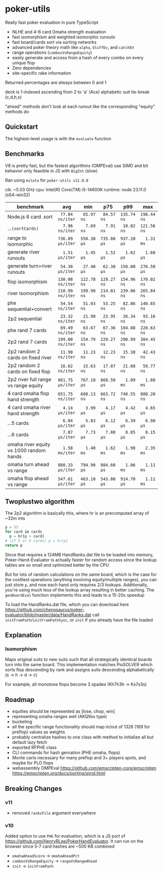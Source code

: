 # poker-utils

Really fast poker evaluation in pure TypeScript

- NLHE and 4-6 card Omaha strength evaluation
- fast isomorphism and weighted isomorphic runouts
- fast board/cards sort via sorting networks
- advanced poker theory math like `alpha`, `bluffEv`, and `catchEV`
- range operations (`combosVsRangeEquity`)
- easily generate and access from a hash of every combo on every unique flop
- Zero dependencies
- site-specific rake information

Returned percentages are always between 0 and 1

deck is 1-indexed ascending from 2 to 'a' (Ace) alphabetic suit tie-break (c,d,h,s)

"ahead" methods don't look at each runout like the corresponding "equity" methods do

## Quickstart

The highest-level usage is with the `evaluate` function

## Benchmarks

V8 is pretty fast, but the fastest algorithms (OMPEval) use SIMD and bit behavior only feasible in JS with `BigInt` (slow)

Ran using `mitata` for `poker-utils v11.0.0`

clk: ~5.03 GHz
cpu: Intel(R) Core(TM) i5-14600K
runtime: node 23.11.0 (x64-win32)

| benchmark                               | avg              | min         | p75         | p99         | max         |
| --------------------------------------- | ---------------- | ----------- | ----------- | ----------- | ----------- |
| Node.js 6 card .sort                    | ` 77.04 ns/iter` | ` 65.97 ns` | ` 84.57 ns` | `135.74 ns` | `198.44 ns` |
| ...`(sortCards)`                        | `  7.96 ns/iter` | `  7.69 ns` | `  7.91 ns` | ` 10.82 ns` | `121.56 ns` |
| range to isomorphic                     | `736.89 µs/iter` | `550.30 µs` | `735.80 µs` | `937.20 µs` | `  1.31 ms` |
| generate river runouts                  | `  1.51 µs/iter` | `  1.45 µs` | `  1.52 µs` | `  1.62 µs` | `  1.68 µs` |
| generate turn+river runouts             | ` 54.30 µs/iter` | ` 27.40 µs` | ` 62.30 µs` | `150.00 µs` | `276.50 µs` |
| flop isomorphism                        | `130.08 ns/iter` | `122.78 ns` | `129.27 ns` | `154.96 ns` | `170.02 ns` |
| river isomorphism                       | `210.99 ns/iter` | `199.90 ns` | `214.01 ns` | `239.06 ns` | `265.84 ns` |
| phe sequential+convert                  | ` 54.54 ns/iter` | ` 51.03 ns` | ` 53.25 ns` | ` 82.86 ns` | `140.65 ns` |
| 2p2 sequential                          | ` 23.32 ns/iter` | ` 21.90 ns` | ` 23.95 ns` | ` 26.34 ns` | ` 93.16 ns` |
| phe rand 7 cards                        | ` 69.49 ns/iter` | ` 63.67 ns` | ` 67.36 ns` | `104.88 ns` | `220.63 ns` |
| 2p2 rand 7 cards                        | `199.00 ns/iter` | `154.79 ns` | `229.27 ns` | `290.99 ns` | `384.45 ns` |
| 2p2 random 2 cards on fixed river       | ` 11.90 ns/iter` | ` 11.23 ns` | ` 12.23 ns` | ` 15.38 ns` | ` 42.43 ns` |
| 2p2 random 2 cards on fixed flop        | ` 16.62 ns/iter` | ` 15.63 ns` | ` 17.07 ns` | ` 21.68 ns` | ` 59.77 ns` |
| 2p2 river full range vs range equity    | `861.75 µs/iter` | `767.10 µs` | `868.50 µs` | `  1.09 ms` | `  1.60 ms` |
| 4 card omaha flop hand strength         | `651.75 ns/iter` | `608.13 ns` | `663.72 ns` | `740.55 ns` | `800.20 ns` |
| 4 card omaha river hand strength        | `  4.14 µs/iter` | `  3.99 µs` | `  4.17 µs` | `  4.42 µs` | `  4.65 µs` |
| ...5 cards                              | `  6.04 µs/iter` | `  5.83 µs` | `  6.12 µs` | `  6.39 µs` | `  6.98 µs` |
| ...6 cards                              | `  7.87 µs/iter` | `  7.73 µs` | `  7.88 µs` | `  8.05 µs` | `  8.15 µs` |
| omaha river equity vs 1000 random hands | `  1.58 ms/iter` | `  1.40 ms` | `  1.62 ms` | `  1.98 ms` | `  2.35 ms` |
| omaha turn ahead vs range               | `880.33 µs/iter` | `794.90 µs` | `884.60 µs` | `  1.06 ms` | `  1.11 ms` |
| omaha flop ahead vs range               | `547.61 µs/iter` | `463.10 µs` | `543.80 µs` | `914.70 µs` | `  1.11 ms` |

## Twoplustwo algorithm

The 2p2 algorithm is basically this, where hr is an precomputed array of ~32m ints

```py
p = 53
for card in cards
  p = hr[p + card]
# (if 5 or 6 cards) p = hr[p]
return p
```

Since that requires a 124MB HandRanks.dat file to be loaded into memory, Poker-Hand-Evaluator is actually faster for random access since the lookup tables are so small and optimized better by the CPU

But for lots of random calculations on the same board, which is the case for the costliest operations (anything involving equity/multiple ranges), you can just store `p`, and now each hand only requires 2/3 lookups. Additionally, you're using much less of the lookup array resulting in better caching. The `genBoardEval` function implements this and leads to a 15-20x speedup

To load the HandRanks.dat file, which you can download here <https://github.com/chenosaurus/poker-evaluator/blob/master/data/HandRanks.dat> call `initFromPath`/`initFromPathSync`, or `init` if you already have the file loaded

## Explanation

### Isomorphism

Maps original suits to new suits such that all strategically identical boards turn into the same board. This implementation matches PioSOLVER which sorts flop descending by rank and assigns suits descending alphabetically (s -> h -> d -> c)

For example, all monotone flops become 3 spades (Kh7h3h -> Ks7s3s)

## Roadmap

- equities should be represented as [lose, chop, win]
- representing omaha ranges well (AKQ9ss type)
- bucketing
- all the specific range functionality should map in/out of 1326 (169 for preflop) values as weights
- probably centralize hashes to one class with method to initialize all but default lazy fetch
- exported RFPHE class
- CLI commands for hash genration (PHE omaha, flops)
- Monte carlo necessary for many preflop and 3+ players spots, and maybe for PLO flops
- webassembly OMPEval <https://github.com/emscripten-core/emscripten> <https://emscripten.org/docs/porting/simd.html>

## Breaking Changes

### v11

- removed `ranksFile` argument everywhere

### v10

Added option to use `PHE` for evaluation, which is a JS port of <https://github.com/HenryRLee/PokerHandEvaluator>. It can run on the browser since 5-7 card hashes are ~500 KB combined

- `omahaAheadScore` -> `omahaAheadPct`
- `combosVsRangeEquity` -> `rangeVsRangeAhead`
- `init` -> `initFromPath`
